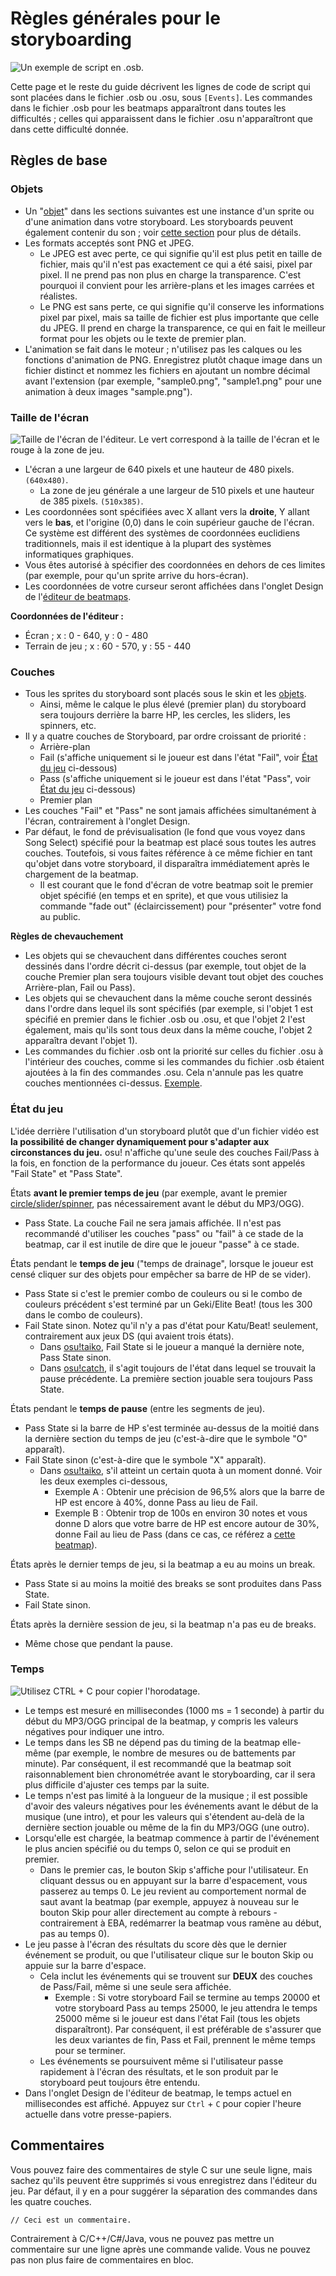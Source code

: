 # Règles générales pour le storyboarding

![Un exemple de script en .osb.](img/SBS_Base.jpg "Un exemple de script en .osb.")

Cette page et le reste du guide décrivent les lignes de code de script qui sont placées dans le fichier .osb ou .osu, sous `[Events]`. Les commandes dans le fichier .osb pour les beatmaps apparaîtront dans toutes les difficultés ; celles qui apparaissent dans le fichier .osu n'apparaîtront que dans cette difficulté donnée.

## Règles de base

### Objets

- Un "[objet](/wiki/Storyboard/Scripting/Objects)" dans les sections suivantes est une instance d'un sprite ou d'une animation dans votre storyboard. Les storyboards peuvent également contenir du son ; voir [cette section](/wiki/Storyboard/Scripting/Audio) pour plus de détails.
- Les formats acceptés sont PNG et JPEG.
  - Le JPEG est avec perte, ce qui signifie qu'il est plus petit en taille de fichier, mais qu'il n'est pas exactement ce qui a été saisi, pixel par pixel. Il ne prend pas non plus en charge la transparence. C'est pourquoi il convient pour les arrière-plans et les images carrées et réalistes.
  - Le PNG est sans perte, ce qui signifie qu'il conserve les informations pixel par pixel, mais sa taille de fichier est plus importante que celle du JPEG. Il prend en charge la transparence, ce qui en fait le meilleur format pour les objets ou le texte de premier plan.
- L'animation se fait dans le moteur ; n'utilisez pas les calques ou les fonctions d'animation de PNG. Enregistrez plutôt chaque image dans un fichier distinct et nommez les fichiers en ajoutant un nombre décimal avant l'extension (par exemple, "sample0.png", "sample1.png" pour une animation à deux images "sample.png").

### Taille de l'écran

![Taille de l'écran de l'éditeur. Le vert correspond à la taille de l'écran et le rouge à la zone de jeu.](img/SBS_SS.jpg "Taille de l'écran de l'éditeur. Le vert correspond à la taille de l'écran et le rouge à la zone de jeu.")

- L'écran a une largeur de 640 pixels et une hauteur de 480 pixels. `(640x480)`.
  - La zone de jeu générale a une largeur de 510 pixels et une hauteur de 385 pixels. `(510x385)`.
- Les coordonnées sont spécifiées avec X allant vers la **droite**, Y allant vers le **bas**, et l'origine (0,0) dans le coin supérieur gauche de l'écran. Ce système est différent des systèmes de coordonnées euclidiens traditionnels, mais il est identique à la plupart des systèmes informatiques graphiques.
- Vous êtes autorisé à spécifier des coordonnées en dehors de ces limites (par exemple, pour qu'un sprite arrive du hors-écran).
- Les coordonnées de votre curseur seront affichées dans l'onglet Design de l'[éditeur de beatmaps](/wiki/Client/Beatmap_editor).

**Coordonnées de l'éditeur :**

- Écran ; x : 0 - 640, y : 0 - 480
- Terrain de jeu ; x : 60 - 570, y : 55 - 440

### Couches

- Tous les sprites du storyboard sont placés sous le skin et les [objets](/wiki/Gameplay/Hit_object).
  - Ainsi, même le calque le plus élevé (premier plan) du storyboard sera toujours derrière la barre HP, les cercles, les sliders, les spinners, etc.
- Il y a quatre couches de Storyboard, par ordre croissant de priorité :
  - Arrière-plan
  - Fail (s'affiche uniquement si le joueur est dans l'état "Fail", voir [État du jeu](#état-du-jeu) ci-dessous)
  - Pass (s'affiche uniquement si le joueur est dans l'état "Pass", voir [État du jeu](#état-du-jeu) ci-dessous)
  - Premier plan
- Les couches "Fail" et "Pass" ne sont jamais affichées simultanément à l'écran, contrairement à l'onglet Design.
- Par défaut, le fond de prévisualisation (le fond que vous voyez dans Song Select) spécifié pour la beatmap est placé sous toutes les autres couches. Toutefois, si vous faites référence à ce même fichier en tant qu'objet dans votre storyboard, il disparaîtra immédiatement après le chargement de la beatmap.
  - Il est courant que le fond d'écran de votre beatmap soit le premier objet spécifié (en temps et en sprite), et que vous utilisiez la commande "fade out" (éclaircissement) pour "présenter" votre fond au public.

**Règles de chevauchement**

- Les objets qui se chevauchent dans différentes couches seront dessinés dans l'ordre décrit ci-dessus (par exemple, tout objet de la couche Premier plan sera toujours visible devant tout objet des couches Arrière-plan, Fail ou Pass).
- Les objets qui se chevauchent dans la même couche seront dessinés dans l'ordre dans lequel ils sont spécifiés (par exemple, si l'objet 1 est spécifié en premier dans le fichier .osb ou .osu, et que l'objet 2 l'est également, mais qu'ils sont tous deux dans la même couche, l'objet 2 apparaîtra devant l'objet 1).
- Les commandes du fichier .osb ont la priorité sur celles du fichier .osu à l'intérieur des couches, comme si les commandes du fichier .osb étaient ajoutées à la fin des commandes .osu. Cela n'annule pas les quatre couches mentionnées ci-dessus. [Exemple](https://osu.ppy.sh/community/forums/topics/1869?start=469997).

### État du jeu

L'idée derrière l'utilisation d'un storyboard plutôt que d'un fichier vidéo est **la possibilité de changer dynamiquement pour s'adapter aux circonstances du jeu.** osu! n'affiche qu'une seule des couches Fail/Pass à la fois, en fonction de la performance du joueur. Ces états sont appelés "Fail State" et "Pass State".

États **avant le premier temps de jeu** (par exemple, avant le premier [circle/slider/spinner](/wiki/Gameplay/Hit_object), pas nécessairement avant le début du MP3/OGG).

- Pass State. La couche Fail ne sera jamais affichée. Il n'est pas recommandé d'utiliser les couches "pass" ou "fail" à ce stade de la beatmap, car il est inutile de dire que le joueur "passe" à ce stade.

États pendant le **temps de jeu** ("temps de drainage", lorsque le joueur est censé cliquer sur des objets pour empêcher sa barre de HP de se vider).

- Pass State si c'est le premier combo de couleurs ou si le combo de couleurs précédent s'est terminé par un Geki/Elite Beat! (tous les 300 dans le combo de couleurs).
- Fail State sinon. Notez qu'il n'y a pas d'état pour Katu/Beat! seulement, contrairement aux jeux DS (qui avaient trois états).
  - Dans [osu!taiko](/wiki/Game_mode/osu!taiko), Fail State si le joueur a manqué la dernière note, Pass State sinon.
  - Dans [osu!catch](/wiki/Game_mode/osu!catch), il s'agit toujours de l'état dans lequel se trouvait la pause précédente. La première section jouable sera toujours Pass State.

États pendant le **temps de pause** (entre les segments de jeu).

- Pass State si la barre de HP s'est terminée au-dessus de la moitié dans la dernière section du temps de jeu (c'est-à-dire que le symbole "O" apparaît).
- Fail State sinon (c'est-à-dire que le symbole "X" apparaît).
  - Dans [osu!taiko](/wiki/Game_mode/osu!taiko), s'il atteint un certain quota à un moment donné. Voir les deux exemples ci-dessous,
    - Exemple A : Obtenir une précision de 96,5% alors que la barre de HP est encore à 40%, donne Pass au lieu de Fail.
    - Exemple B : Obtenir trop de 100s en environ 30 notes et vous donne D alors que votre barre de HP est encore autour de 30%, donne Fail au lieu de Pass (dans ce cas, ce référez a [cette beatmap](https://osu.ppy.sh/beatmapsets/18005#taiko/69556)).

États après le dernier temps de jeu, si la beatmap a eu au moins un break.

- Pass State si au moins la moitié des breaks se sont produites dans Pass State.
- Fail State sinon.

États après la dernière session de jeu, si la beatmap n'a pas eu de breaks.

- Même chose que pendant la pause.

### Temps

![Utilisez `CTRL` + `C` pour copier l'horodatage.](img/SBS_Time.jpg "Utilisez `CTRL` + `C` pour copier l'horodatage.")

- Le temps est mesuré en millisecondes (1000 ms = 1 seconde) à partir du début du MP3/OGG principal de la beatmap, y compris les valeurs négatives pour indiquer une intro.
- Le temps dans les SB ne dépend pas du timing de la beatmap elle-même (par exemple, le nombre de mesures ou de battements par minute). Par conséquent, il est recommandé que la beatmap soit raisonnablement bien chronométrée avant le storyboarding, car il sera plus difficile d'ajuster ces temps par la suite.
- Le temps n'est pas limité à la longueur de la musique ; il est possible d'avoir des valeurs négatives pour les événements avant le début de la musique (une intro), et pour les valeurs qui s'étendent au-delà de la dernière section jouable ou même de la fin du MP3/OGG (une outro).
- Lorsqu'elle est chargée, la beatmap commence à partir de l'événement le plus ancien spécifié ou du temps 0, selon ce qui se produit en premier.
  - Dans le premier cas, le bouton Skip s'affiche pour l'utilisateur. En cliquant dessus ou en appuyant sur la barre d'espacement, vous passerez au temps 0. Le jeu revient au comportement normal de saut avant la beatmap (par exemple, appuyez à nouveau sur le bouton Skip pour aller directement au compte à rebours - contrairement à EBA, redémarrer la beatmap vous ramène au début, pas au temps 0).
- Le jeu passe à l'écran des résultats du score dès que le dernier événement se produit, ou que l'utilisateur clique sur le bouton Skip ou appuie sur la barre d'espace.
  - Cela inclut les événements qui se trouvent sur **DEUX** des couches de Pass/Fail, même si une seule sera affichée.
    - Exemple : Si votre storyboard Fail se termine au temps 20000 et votre storyboard Pass au temps 25000, le jeu attendra le temps 25000 même si le joueur est dans l'état Fail (tous les objets disparaîtront). Par conséquent, il est préférable de s'assurer que les deux variantes de fin, Pass et Fail, prennent le même temps pour se terminer.
  - Les événements se poursuivent même si l'utilisateur passe rapidement à l'écran des résultats, et le son produit par le storyboard peut toujours être entendu.
- Dans l'onglet Design de l'éditeur de beatmap, le temps actuel en millisecondes est affiché. Appuyez sur `Ctrl` + `C` pour copier l'heure actuelle dans votre presse-papiers.

## Commentaires

Vous pouvez faire des commentaires de style C sur une seule ligne, mais sachez qu'ils peuvent être supprimés si vous enregistrez dans l'éditeur du jeu. Par défaut, il y en a pour suggérer la séparation des commandes dans les quatre couches.

`// Ceci est un commentaire.`

Contrairement à C/C++/C#/Java, vous ne pouvez pas mettre un commentaire sur une ligne après une commande valide. Vous ne pouvez pas non plus faire de commentaires en bloc.

